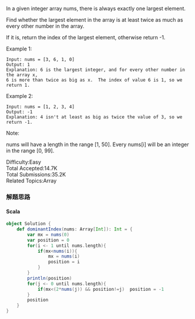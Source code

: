 In a given integer array nums, there is always exactly one largest element.

Find whether the largest element in the array is at least twice as much as every other number in the array.

If it is, return the index of the largest element, otherwise return -1.

Example 1:
```
Input: nums = [3, 6, 1, 0]
Output: 1
Explanation: 6 is the largest integer, and for every other number in the array x,
6 is more than twice as big as x.  The index of value 6 is 1, so we return 1.
 ```

Example 2:
```
Input: nums = [1, 2, 3, 4]
Output: -1
Explanation: 4 isn't at least as big as twice the value of 3, so we return -1.
 ```

Note:

nums will have a length in the range [1, 50].
Every nums[i] will be an integer in the range [0, 99].
 
 Difficulty:Easy  
Total Accepted:14.7K  
Total Submissions:35.2K  
Related Topics:Array

### 解题思路
#### Scala
```scala
object Solution {
    def dominantIndex(nums: Array[Int]): Int = {
        var mx = nums(0)
        var position = 0
        for(i <- 1 until nums.length){
            if(mx<nums(i)){
                mx = nums(i)
                position = i
            }
        }
        println(position)
        for(j <- 0 until nums.length){
            if(mx<(2*nums(j)) && position!=j)  position = -1
        }
        position
    }
}
```